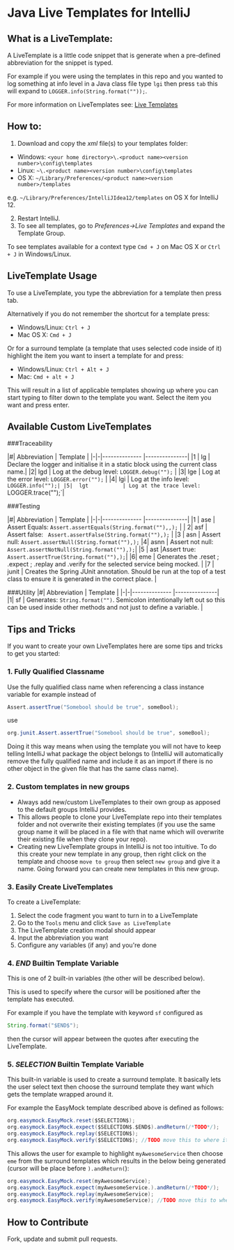 # Java Live Templates for IntelliJ

## What is a LiveTemplate:
A LiveTemplate is a little code snippet that is generate when a pre-defined abbreviation for the snippet is typed.

For example if you were using the templates in this repo and you wanted to log something at info level in a Java class file type `lgi` then press `tab` this will expand to `LOGGER.info(String.format(""));`.

For more information on LiveTemplates see: [Live Templates](https://www.jetbrains.com/idea/webhelp/live-templates.html)

## How to:

1. Download and copy the *xml* file(s) to your templates folder:

 * Windows: `<your home directory>\.<product name><version number>\config\templates`
 * Linux: `~\.<product name><version number>\config\templates`
 * OS X: `~/Library/Preferences/<product name><version number>/templates`

  e.g. `~/Library/Preferences/IntelliJIdea12/templates` on OS X for IntelliJ 12.

2. Restart IntelliJ.
3. To see all templates, go to *Preferences->Live Templates* and expand the Template Group.

To see templates available for a context type `Cmd + J` on Mac OS X or `Ctrl + J` in Windows/Linux.


## LiveTemplate Usage
To use a LiveTemplate, you type the abbreviation for a template then press tab.

Alternatively if you do not remember the shortcut for a template press:
- Windows/Linux: `Ctrl + J`
- Mac OS X: `Cmd + J`

Or for a surround template (a template that uses selected code inside of it) highlight the item you want to insert a template for and press:
- Windows/Linux: `Ctrl + Alt + J`
- Mac: `Cmd + alt + J`

This will result in a list of applicable templates showing up where you can start typing to filter down to the template you want. Select the item you want and press enter.

## Available Custom LiveTemplates
###Traceability

|#|  Abbreviation  | Template   |
|-|-|-------------- |---------------|
|1 | lg            | Declare the logger and initialise it in a static block using the current class name.|
|2|  lgd           | Log at the debug level: `LOGGER.debug("");` |
|3|  lge           | Log at the error level: `LOGGER.error("");` |
|4|  lgi           | Log at the info level: `LOGGER.info("");|
|5|  lgt           | Log at the trace level: `LOGGER.trace("");`|

###Testing

|#|  Abbreviation  | Template   |
|-|-|-------------- |---------------|
|1 | ase | Assert Equals:  `Assert.assertEquals(String.format(""),,);` |
| 2| asf | Assert false: ` Assert.assertFalse(String.format(""),);` |
|3 | asn | Assert null: `Assert.assertNull(String.format(""),);`
|4| asnn | Assert not null: `Assert.assertNotNull(String.format(""),);`|
|5 | ast |Assert true: `Assert.assertTrue(String.format(""),);`|
|6| eme | Generates the .reset ; .expect ; .replay and .verify for the selected service being mocked. |
|7 | junit | Creates the Spring JUnit annotation. Should be run at the top of a test class to ensure it is generated in the correct place. |

###Utility
|#|  Abbreviation  | Template   |
|-|-|-------------- |---------------|
|1| sf | Generates: `String.format("")`. Semicolon intentionally left out so this can be used inside other methods and not just to define a variable. |


## Tips and Tricks
If you want to create your own LiveTemplates here are some tips and tricks to get you started:

### 1. Fully Qualified Classname
Use the fully qualified class name when referencing a class instance variable for example instead of

```java
Assert.assertTrue("Somebool should be true", someBool);
```
use

```java
org.junit.Assert.assertTrue("Somebool should be true", someBool);
```
Doing it this way means when using the template you will not have to keep telling IntelliJ what package the object belongs to (IntelliJ will automatically remove the fully qualified name and include it as an import if there is no other object in the given file that has the same class name).

### 2. Custom templates in new groups
- Always add new/custom LiveTemplates to their own group as apposed to the default groups IntelliJ provides.
- This allows people to clone your LiveTemplate repo into their templates folder and not overwrite their existing templates (if you use the same group name it will be placed in a file with that name which will overwrite their existing file when they clone your repo).
- Creating new LiveTemplate groups in IntelliJ is not too intuitive. To do this create your new template in any group, then right click on the template and choose `move to group` then select `new group` and give it a name. Going forward you can create new templates in this new group.

### 3. Easily Create LiveTemplates
To create a LiveTemplate:
1. Select the code fragment you want to turn in to a LiveTemplate
2. Go to the `Tools` menu and click `Save as LiveTemplate `
3. The LiveTemplate creation modal should appear
4. Input the abbreviation you want
5. Configure any variables (if any)  and you're done

### 4. $END$ Builtin Template Variable
This is one of 2 built-in variables (the other will be described below).

This is used to specify where the cursor will be positioned after the template has executed.

For example if you have the template with keyword `sf` configured as
```java
String.format("$END$");
```
then  the cursor will appear between the quotes after executing the LiveTemplate.

### 5. $SELECTION$ Builtin Template Variable
This built-in variable is used to create a surround template. It basically lets the user select text then choose the surround template they want which gets the template wrapped around it.

For example the EasyMock template described above is defined as follows:
```java
org.easymock.EasyMock.reset($SELECTION$);
org.easymock.EasyMock.expect($SELECTION$.$END$).andReturn(/*TODO*/);
org.easymock.EasyMock.replay($SELECTION$);
org.easymock.EasyMock.verify($SELECTION$); //TODO move this to where it is appropriate
```
This allows the user for example to highlight ```myAwesomeService``` then choose ```eme``` from the surround templates which results in the below being generated (cursor will be place before ```).andReturn(```):
```java
org.easymock.EasyMock.reset(myAwesomeService);
org.easymock.EasyMock.expect(myAwesomeService.).andReturn(/*TODO*/);
org.easymock.EasyMock.replay(myAwesomeService);
org.easymock.EasyMock.verify(myAwesomeService); //TODO move this to where it is appropriate
```

## How to Contribute
Fork, update and submit pull requests.
